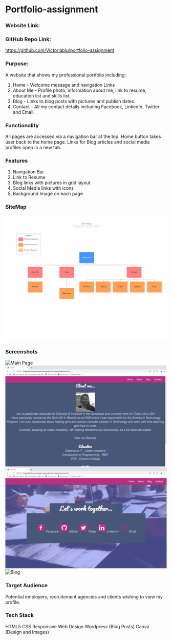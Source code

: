 # Portfolio-assignment

### Website Link:

### GitHub Repo Link:
https://github.com/Victoriablu/portfolio-assignment

### Purpose:
A website that shows my professional portfolio including:
1. Home - Welcome message and navigation Links
2. About Me - Profile photo, information about me, link to resume, education list and skills list.
3. Blog -  Links to blog posts with pictures and publish dates.
4. Contact - All my contact details including Facebook, LinkedIn, Twitter and Email.

### Functionality
All pages are accessed via a navigation bar at the top. Home button takes user back to the home page. Links for Blog articles and social media profiles open in a new tab.

### Features
1. Navigation Bar
2. Link to Resume
3. Blog links with pictures in grid layout
4. Social Media links with icons
5. Background Image on each page

### SiteMap
![Site Map](SiteMap.png)

### Screenshots
![Main Page](MainPage.png)
![About Me](AboutMe.png)
![Contact](Contact.png)
![Blog](Blog.png)

### Target Audience
Potential employers, recruitement agencies and clients wishing to view my profile. 

### Tech Stack
HTML5
CSS
Responsive Web Design
Wordpress (Blog Posts)
Canva (Design and Images)